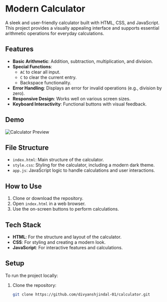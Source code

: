 # Modern Calculator

A sleek and user-friendly calculator built with HTML, CSS, and JavaScript. This project provides a visually appealing interface and supports essential arithmetic operations for everyday calculations.

## Features

- **Basic Arithmetic**: Addition, subtraction, multiplication, and division.
- **Special Functions**: 
  - `AC` to clear all input.
  - `C` to clear the current entry.
  - Backspace functionality.
- **Error Handling**: Displays an error for invalid operations (e.g., division by zero).
- **Responsive Design**: Works well on various screen sizes.
- **Keyboard Interactivity**: Functional buttons with visual feedback.

## Demo

![Calculator Preview](![image](https://github.com/user-attachments/assets/e4aeac40-ed68-4ee9-b9ed-a1881c022c1c))

## File Structure

- `index.html`: Main structure of the calculator.
- `style.css`: Styling for the calculator, including a modern dark theme.
- `app.js`: JavaScript logic to handle calculations and user interactions.

## How to Use

1. Clone or download the repository.
2. Open `index.html` in a web browser.
3. Use the on-screen buttons to perform calculations.

## Tech Stack

- **HTML**: For the structure and layout of the calculator.
- **CSS**: For styling and creating a modern look.
- **JavaScript**: For interactive features and calculations.

## Setup

To run the project locally:

1. Clone the repository:
   ```bash
   git clone https://github.com/divyanshjindal-01/calculator.git
